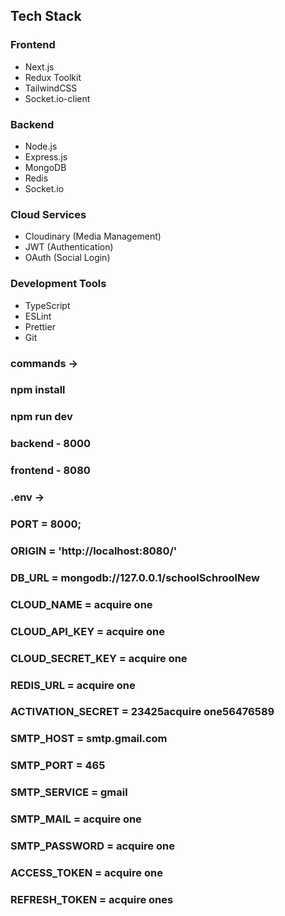 ## Tech Stack

### Frontend

- Next.js
- Redux Toolkit
- TailwindCSS
- Socket.io-client

### Backend

- Node.js
- Express.js
- MongoDB
- Redis
- Socket.io

### Cloud Services

- Cloudinary (Media Management)
- JWT (Authentication)
- OAuth (Social Login)

### Development Tools

- TypeScript
- ESLint
- Prettier
- Git

### commands ->
### npm install
### npm run dev

### backend - 8000
### frontend - 8080

### .env ->

### PORT = 8000;

### ORIGIN = 'http://localhost:8080/'

### DB_URL = mongodb://127.0.0.1/schoolSchroolNew

### CLOUD_NAME = acquire one

### CLOUD_API_KEY = acquire one

### CLOUD_SECRET_KEY = acquire one

### REDIS_URL = acquire one

### ACTIVATION_SECRET = 23425acquire one56476589

### SMTP_HOST = smtp.gmail.com

### SMTP_PORT = 465

### SMTP_SERVICE = gmail

### SMTP_MAIL = acquire one

### SMTP_PASSWORD = acquire one

### ACCESS_TOKEN = acquire one

### REFRESH_TOKEN = acquire ones